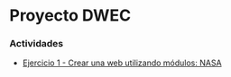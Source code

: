 # Proyecto DWEC

### Actividades

-   [Ejercicio 1 - Crear una web utilizando módulos: NASA](./src/ejercicio1-nasa/)
